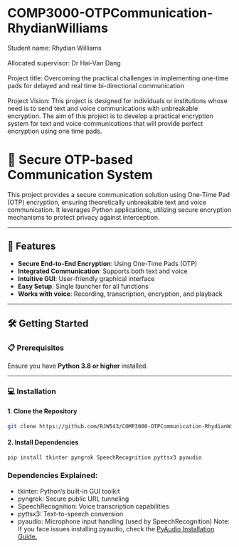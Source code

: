 # COMP3000-OTPCommunication-RhydianWilliams
Student name: Rhydian Williams <br>
<br>
Allocated supervisor: Dr Hai-Van Dang <br>
<br>
Project title: Overcoming the practical challenges in implementing one-time pads for delayed and real time bi-directional communication <br>
<br>
Project Vision: This project is designed for individuals or institutions whose need is to send text and voice communications with unbreakable encryption. The aim of this project is to develop a practical encryption system for text and voice communications that will provide perfect encryption using one time pads. <br>

# 🔐 Secure OTP-based Communication System

This project provides a secure communication solution using One-Time Pad (OTP) encryption, ensuring theoretically unbreakable text and voice communication. It leverages Python applications, utilizing secure encryption mechanisms to protect privacy against interception.

---

## 🚀 Features

- **Secure End-to-End Encryption**: Using One-Time Pads (OTP)
- **Integrated Communication**: Supports both text and voice
- **Intuitive GUI**: User-friendly graphical interface
- **Easy Setup**: Single launcher for all functions
- **Works with voice**: Recording, transcription, encryption, and playback

---

## 🛠️ Getting Started

### 📋 Prerequisites

Ensure you have **Python 3.8 or higher** installed.

---

### 💻 Installation

#### 1. Clone the Repository

```bash
git clone https://github.com/RJW543/COMP3000-OTPCommunication-RhydianWilliams.git
```
#### 2. Install Dependencies
```bash
pip install tkinter pyngrok SpeechRecognition pyttsx3 pyaudio
```

### Dependencies Explained:
- tkinter: Python’s built-in GUI toolkit
- pyngrok: Secure public URL tunneling
- SpeechRecognition: Voice transcription capabilities
- pyttsx3: Text-to-speech conversion
- pyaudio: Microphone input handling (used by SpeechRecognition)
Note: If you face issues installing pyaudio, check the [PyAudio Installation Guide.](https://people.csail.mit.edu/hubert/pyaudio/#downloads)






